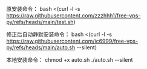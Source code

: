 原安装命令：
bash <(curl -l -s https://raw.githubusercontent.com/zzzhhh1/free-vps-py/refs/heads/main/test.sh)

修正后自动静默安装命令：
bash <(curl -l -s https://raw.githubusercontent.com/ic6999/free-vps-py/refs/heads/main/auto.sh --silent)

本地安装命令：
chmod +x auto.sh
./auto.sh --silent
